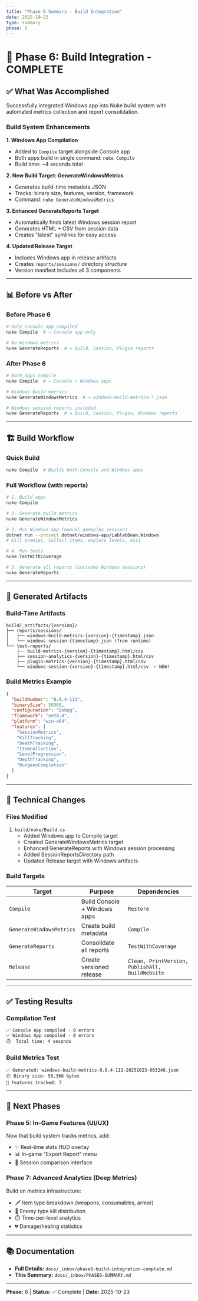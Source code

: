 ```yaml
---
title: "Phase 6 Summary - Build Integration"
date: 2025-10-23
type: summary
phase: 6
---
```


# 🎉 Phase 6: Build Integration - COMPLETE

## ✅ What Was Accomplished

Successfully integrated Windows app into Nuke build system with automated metrics collection and report consolidation.

### Build System Enhancements

**1. Windows App Compilation**

- Added to `Compile` target alongside Console app
- Both apps build in single command: `nuke Compile`
- Build time: ~4 seconds total

**2. New Build Target: GenerateWindowsMetrics**

- Generates build-time metadata JSON
- Tracks: binary size, features, version, framework
- Command: `nuke GenerateWindowsMetrics`

**3. Enhanced GenerateReports Target**

- Automatically finds latest Windows session report
- Generates HTML + CSV from session data
- Creates "latest" symlinks for easy access

**4. Updated Release Target**

- Includes Windows app in release artifacts
- Creates `reports/sessions/` directory structure
- Version manifest includes all 3 components

---

## 📊 Before vs After

### Before Phase 6

```bash
# Only Console app compiled
nuke Compile  # → Console app only

# No Windows metrics
nuke GenerateReports  # → Build, Session, Plugin reports
```

### After Phase 6

```bash
# Both apps compile
nuke Compile  # → Console + Windows apps

# Windows build metrics
nuke GenerateWindowsMetrics  # → windows-build-metrics-*.json

# Windows session reports included
nuke GenerateReports  # → Build, Session, Plugin, Windows reports
```

---

## 🏗️ Build Workflow

### Quick Build

```bash
nuke Compile  # Builds both Console and Windows apps
```

### Full Workflow (with reports)

```bash
# 1. Build apps
nuke Compile

# 2. Generate build metrics
nuke GenerateWindowsMetrics

# 3. Run Windows app (manual gameplay session)
dotnet run --project dotnet/windows-app/LablabBean.Windows
# Kill enemies, collect items, explore levels, exit

# 4. Run tests
nuke TestWithCoverage

# 5. Generate all reports (includes Windows sessions)
nuke GenerateReports
```

---

## 📁 Generated Artifacts

### Build-Time Artifacts

```
build/_artifacts/{version}/
├── reports/sessions/
│   ├── windows-build-metrics-{version}-{timestamp}.json
│   └── windows-session-{timestamp}.json (from runtime)
└── test-reports/
    ├── build-metrics-{version}-{timestamp}.html/csv
    ├── session-analytics-{version}-{timestamp}.html/csv
    ├── plugin-metrics-{version}-{timestamp}.html/csv
    └── windows-session-{version}-{timestamp}.html/csv  ← NEW!
```

### Build Metrics Example

```json
{
  "buildNumber": "0.0.4-111",
  "binarySize": 58368,
  "configuration": "Debug",
  "framework": "net8.0",
  "platform": "win-x64",
  "features": [
    "SessionMetrics",
    "KillTracking",
    "DeathTracking",
    "ItemCollection",
    "LevelProgression",
    "DepthTracking",
    "DungeonCompletion"
  ]
}
```

---

## 🔧 Technical Changes

### Files Modified

1. `build/nuke/Build.cs`
   - Added Windows app to Compile target
   - Created GenerateWindowsMetrics target
   - Enhanced GenerateReports with Windows session processing
   - Added SessionReportsDirectory path
   - Updated Release target with Windows artifacts

### Build Targets

| Target | Purpose | Dependencies |
|--------|---------|--------------|
| `Compile` | Build Console + Windows apps | `Restore` |
| `GenerateWindowsMetrics` | Create build metadata | `Compile` |
| `GenerateReports` | Consolidate all reports | `TestWithCoverage` |
| `Release` | Create versioned release | `Clean, PrintVersion, PublishAll, BuildWebsite` |

---

## ✅ Testing Results

### Compilation Test

```
✅ Console App compiled - 0 errors
✅ Windows App compiled - 0 errors
⏱️  Total time: 4 seconds
```

### Build Metrics Test

```
✅ Generated: windows-build-metrics-0.0.4-111-20251023-063246.json
📦 Binary size: 58,368 bytes
🎯 Features tracked: 7
```

---

## 🚀 Next Phases

### Phase 5: In-Game Features (UI/UX)

Now that build system tracks metrics, add:

- ✨ Real-time stats HUD overlay
- 📊 In-game "Export Report" menu
- 🔄 Session comparison interface

### Phase 7: Advanced Analytics (Deep Metrics)

Build on metrics infrastructure:

- 🗡️ Item type breakdown (weapons, consumables, armor)
- 👹 Enemy type kill distribution
- ⏱️ Time-per-level analytics
- 💔 Damage/healing statistics

---

## 📚 Documentation

- **Full Details:** `docs/_inbox/phase6-build-integration-complete.md`
- **This Summary:** `docs/_inbox/PHASE6-SUMMARY.md`

---

**Phase:** 6 | **Status:** ✅ Complete | **Date:** 2025-10-23
